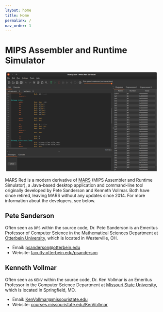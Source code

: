 ```yaml
---
layout: home
title: Home
permalink: /
nav_order: 1
---
```


# MIPS Assembler and Runtime Simulator

![Screenshot of the MARS Red IDE](mars-red-screenshot.png "The MARS Red IDE")

MARS Red is a modern derivative of [MARS](https://courses.missouristate.edu/KenVollmar/MARS/index.htm)
(MIPS Assembler and Runtime Simulator), a Java-based desktop application and
command-line tool originally developed by Pete Sanderson and Kenneth Vollmar.
Both have since retired, leaving MARS without any updates since 2014.
For more information about the developers, see below.

## Pete Sanderson

Often seen as `DPS` within the source code, Dr. Pete Sanderson is an
Emeritus Professor of Computer Science in the Mathematical Sciences Department at
[Otterbein University](https://www.otterbein.edu/),
which is located in Westerville, OH.

- Email: [psanderson@otterbein.edu](mailto:psanderson@otterbein.edu)
- Website: [faculty.otterbein.edu/psanderson](http://faculty.otterbein.edu/psanderson/)

## Kenneth Vollmar

Often seen as `KENV` within the source code, Dr. Ken Vollmar is an
Emeritus Professor in the Computer Science Department at
[Missouri State University](https://www.missouristate.edu/),
which is located in Springfield, MO.

- Email: [KenVollmar@missouristate.edu](mailto:KenVollmar@missouristate.edu)
- Website: [courses.missouristate.edu/KenVollmar](https://courses.missouristate.edu/KenVollmar/)
